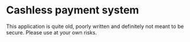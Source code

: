 # Cashless payment system

This application is quite old, poorly written and definitely not meant to be secure. Please use at your own risks.